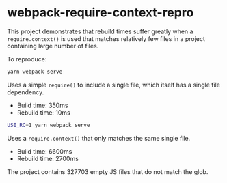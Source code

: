 # webpack-require-context-repro

This project demonstrates that rebuild times suffer greatly when a `require.context()` is used that matches relatively few files in a project containing large number of files.

To reproduce:

```bash
yarn webpack serve
```

Uses a simple `require()` to include a single file, which itself has a single file dependency.

 - Build time: 350ms
 - Rebuild time: 10ms
 
```bash
USE_RC=1 yarn webpack serve
```

Uses a `require.context()` that only matches the same single file.

 - Build time: 6600ms
 - Rebuild time: 2700ms

The project contains 327703 empty JS files that do not match the glob.
